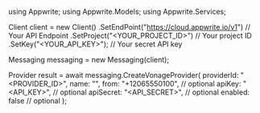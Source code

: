 using Appwrite;
using Appwrite.Models;
using Appwrite.Services;

Client client = new Client()
    .SetEndPoint("https://cloud.appwrite.io/v1") // Your API Endpoint
    .SetProject("<YOUR_PROJECT_ID>") // Your project ID
    .SetKey("<YOUR_API_KEY>"); // Your secret API key

Messaging messaging = new Messaging(client);

Provider result = await messaging.CreateVonageProvider(
    providerId: "<PROVIDER_ID>",
    name: "<NAME>",
    from: "+12065550100", // optional
    apiKey: "<API_KEY>", // optional
    apiSecret: "<API_SECRET>", // optional
    enabled: false // optional
);